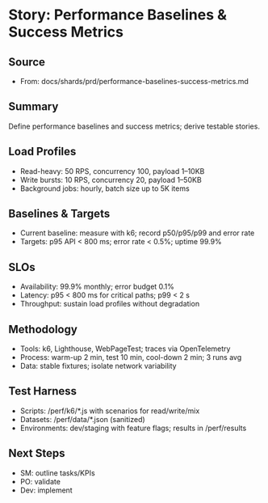 # Story: Performance Baselines & Success Metrics

## Source
- From: docs/shards/prd/performance-baselines-success-metrics.md

## Summary
Define performance baselines and success metrics; derive testable stories.

## Load Profiles
- Read-heavy: 50 RPS, concurrency 100, payload 1–10KB
- Write bursts: 10 RPS, concurrency 20, payload 1–50KB
- Background jobs: hourly, batch size up to 5K items

## Baselines & Targets
- Current baseline: measure with k6; record p50/p95/p99 and error rate
- Targets: p95 API < 800 ms; error rate < 0.5%; uptime 99.9%

## SLOs
- Availability: 99.9% monthly; error budget 0.1%
- Latency: p95 < 800 ms for critical paths; p99 < 2 s
- Throughput: sustain load profiles without degradation

## Methodology
- Tools: k6, Lighthouse, WebPageTest; traces via OpenTelemetry
- Process: warm-up 2 min, test 10 min, cool-down 2 min; 3 runs avg
- Data: stable fixtures; isolate network variability

## Test Harness
- Scripts: /perf/k6/*.js with scenarios for read/write/mix
- Datasets: /perf/data/*.json (sanitized)
- Environments: dev/staging with feature flags; results in /perf/results

## Next Steps
- SM: outline tasks/KPIs
- PO: validate
- Dev: implement
